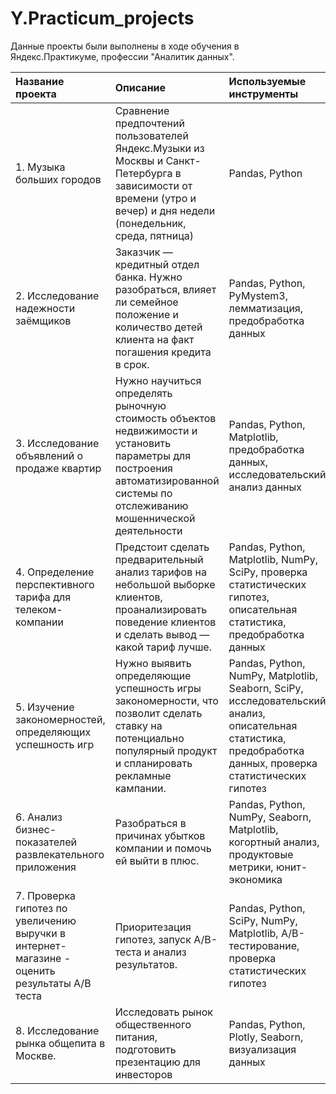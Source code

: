# Y.Practicum_projects
Данные проекты были выполнены в ходе обучения в Яндекс.Практикуме, профессии "Аналитик данных".

| Название проекта | Описание | Используемые инструменты |
| :-------------------- | :--------------------- |:---------------------------|
| 1. Музыка больших городов | Сравнение предпочтений пользователей Яндекс.Музыки из Москвы и Санкт-Петербурга в зависимости от времени (утро и вечер) и дня недели (понедельник, среда, пятница) | Pandas, Python |
| 2. Исследование надежности заёмщиков | Заказчик — кредитный отдел банка. Нужно разобраться, влияет ли семейное положение и количество детей клиента на факт погашения кредита в срок. | Pandas, Python, PyMystem3, лемматизация, предобработка данных|
| 3. Исследование объявлений о продаже квартир | Нужно научиться определять рыночную стоимость объектов недвижимости и установить параметры для построения автоматизированной системы по отслеживанию мошеннической деятельности | Pandas, Python, Matplotlib, предобработка данных, исследовательский анализ данных |
| 4. Определение перспективного тарифа для телеком-компании | Предстоит сделать предварительный анализ тарифов на небольшой выборке клиентов, проанализировать поведение клиентов и сделать вывод — какой тариф лучше. | Pandas, Python, Matplotlib, NumPy, SciPy, проверка статистических гипотез, описательная статистика, предобработка данных |
| 5. Изучение закономерностей, определяющих успешность игр | Нужно выявить определяющие успешность игры закономерности, что позволит сделать ставку на потенциально популярный продукт и спланировать рекламные кампании. | Pandas, Python, NumPy, Matplotlib, Seaborn, SciPy, исследовательский анализ, описательная статистика, предобработка данных, проверка статистических гипотез |
| 6. Анализ бизнес-показателей развлекательного приложения | Разобраться в причинах убытков компании и помочь ей выйти в плюс. | Pandas, Python, NumPy, Seaborn, Matplotlib, когортный анализ, продуктовые метрики, юнит-экономика |
| 7. Проверка гипотез по увеличению выручки в интернет-магазине - оценить результаты A/B теста | Приоритезация гипотез, запуск A/B-теста и анализ результатов. | Pandas, Python, SciPy, NumPy, Matplotlib, A/B-тестирование, проверка статистических гипотез |
| 8. Исследование рынка общепита в Москве. | Исследовать рынок общественного питания, подготовить презентацию для инвесторов | Pandas, Python, Plotly, Seaborn, визуализация данных |
